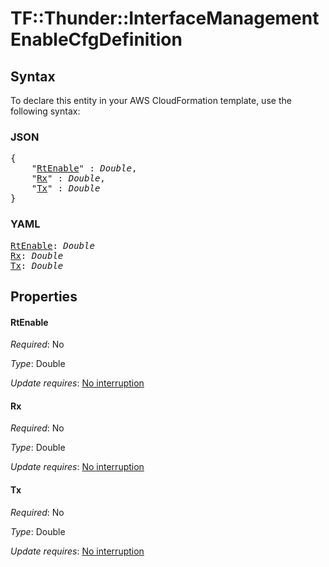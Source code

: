 # TF::Thunder::InterfaceManagement EnableCfgDefinition

## Syntax

To declare this entity in your AWS CloudFormation template, use the following syntax:

### JSON

<pre>
{
    "<a href="#rtenable" title="RtEnable">RtEnable</a>" : <i>Double</i>,
    "<a href="#rx" title="Rx">Rx</a>" : <i>Double</i>,
    "<a href="#tx" title="Tx">Tx</a>" : <i>Double</i>
}
</pre>

### YAML

<pre>
<a href="#rtenable" title="RtEnable">RtEnable</a>: <i>Double</i>
<a href="#rx" title="Rx">Rx</a>: <i>Double</i>
<a href="#tx" title="Tx">Tx</a>: <i>Double</i>
</pre>

## Properties

#### RtEnable

_Required_: No

_Type_: Double

_Update requires_: [No interruption](https://docs.aws.amazon.com/AWSCloudFormation/latest/UserGuide/using-cfn-updating-stacks-update-behaviors.html#update-no-interrupt)

#### Rx

_Required_: No

_Type_: Double

_Update requires_: [No interruption](https://docs.aws.amazon.com/AWSCloudFormation/latest/UserGuide/using-cfn-updating-stacks-update-behaviors.html#update-no-interrupt)

#### Tx

_Required_: No

_Type_: Double

_Update requires_: [No interruption](https://docs.aws.amazon.com/AWSCloudFormation/latest/UserGuide/using-cfn-updating-stacks-update-behaviors.html#update-no-interrupt)

